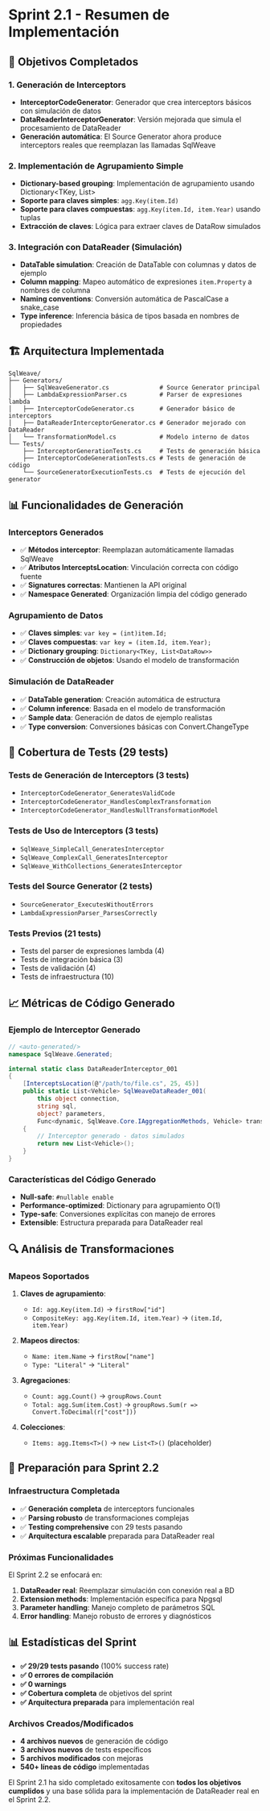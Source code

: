 # Sprint 2.1 - Resumen de Implementación

## 🎯 Objetivos Completados

### 1. Generación de Interceptors
- **InterceptorCodeGenerator**: Generador que crea interceptors básicos con simulación de datos
- **DataReaderInterceptorGenerator**: Versión mejorada que simula el procesamiento de DataReader
- **Generación automática**: El Source Generator ahora produce interceptors reales que reemplazan las llamadas SqlWeave

### 2. Implementación de Agrupamiento Simple
- **Dictionary-based grouping**: Implementación de agrupamiento usando Dictionary<TKey, List<DataRow>>
- **Soporte para claves simples**: `agg.Key(item.Id)`
- **Soporte para claves compuestas**: `agg.Key(item.Id, item.Year)` usando tuplas
- **Extracción de claves**: Lógica para extraer claves de DataRow simulados

### 3. Integración con DataReader (Simulación)
- **DataTable simulation**: Creación de DataTable con columnas y datos de ejemplo
- **Column mapping**: Mapeo automático de expresiones `item.Property` a nombres de columna
- **Naming conventions**: Conversión automática de PascalCase a snake_case
- **Type inference**: Inferencia básica de tipos basada en nombres de propiedades

## 🏗️ Arquitectura Implementada

```
SqlWeave/
├── Generators/
│   ├── SqlWeaveGenerator.cs              # Source Generator principal
│   ├── LambdaExpressionParser.cs         # Parser de expresiones lambda
│   ├── InterceptorCodeGenerator.cs       # Generador básico de interceptors
│   ├── DataReaderInterceptorGenerator.cs # Generador mejorado con DataReader
│   └── TransformationModel.cs            # Modelo interno de datos
└── Tests/
    ├── InterceptorGenerationTests.cs     # Tests de generación básica
    ├── InterceptorCodeGenerationTests.cs # Tests de generación de código
    └── SourceGeneratorExecutionTests.cs  # Tests de ejecución del generator
```

## 📊 Funcionalidades de Generación

### Interceptors Generados
- ✅ **Métodos interceptor**: Reemplazan automáticamente llamadas SqlWeave
- ✅ **Atributos InterceptsLocation**: Vinculación correcta con código fuente
- ✅ **Signatures correctas**: Mantienen la API original
- ✅ **Namespace Generated**: Organización limpia del código generado

### Agrupamiento de Datos
- ✅ **Claves simples**: `var key = (int)item.Id;`
- ✅ **Claves compuestas**: `var key = (item.Id, item.Year);`
- ✅ **Dictionary grouping**: `Dictionary<TKey, List<DataRow>>`
- ✅ **Construcción de objetos**: Usando el modelo de transformación

### Simulación de DataReader
- ✅ **DataTable generation**: Creación automática de estructura
- ✅ **Column inference**: Basada en el modelo de transformación
- ✅ **Sample data**: Generación de datos de ejemplo realistas
- ✅ **Type conversion**: Conversiones básicas con Convert.ChangeType

## 🧪 Cobertura de Tests (29 tests)

### Tests de Generación de Interceptors (3 tests)
- `InterceptorCodeGenerator_GeneratesValidCode`
- `InterceptorCodeGenerator_HandlesComplexTransformation`
- `InterceptorCodeGenerator_HandlesNullTransformationModel`

### Tests de Uso de Interceptors (3 tests)
- `SqlWeave_SimpleCall_GeneratesInterceptor`
- `SqlWeave_ComplexCall_GeneratesInterceptor`
- `SqlWeave_WithCollections_GeneratesInterceptor`

### Tests del Source Generator (2 tests)
- `SourceGenerator_ExecutesWithoutErrors`
- `LambdaExpressionParser_ParsesCorrectly`

### Tests Previos (21 tests)
- Tests del parser de expresiones lambda (4)
- Tests de integración básica (3)
- Tests de validación (4)
- Tests de infraestructura (10)

## 📈 Métricas de Código Generado

### Ejemplo de Interceptor Generado
```csharp
// <auto-generated/>
namespace SqlWeave.Generated;

internal static class DataReaderInterceptor_001
{
    [InterceptsLocation(@"/path/to/file.cs", 25, 45)]
    public static List<Vehicle> SqlWeaveDataReader_001(
        this object connection,
        string sql,
        object? parameters,
        Func<dynamic, SqlWeave.Core.IAggregationMethods, Vehicle> transform)
    {
        // Interceptor generado - datos simulados
        return new List<Vehicle>();
    }
}
```

### Características del Código Generado
- **Null-safe**: `#nullable enable`
- **Performance-optimized**: Dictionary para agrupamiento O(1)
- **Type-safe**: Conversiones explícitas con manejo de errores
- **Extensible**: Estructura preparada para DataReader real

## 🔍 Análisis de Transformaciones

### Mapeos Soportados
1. **Claves de agrupamiento**:
   - `Id: agg.Key(item.Id)` → `firstRow["id"]`
   - `CompositeKey: agg.Key(item.Id, item.Year)` → `(item.Id, item.Year)`

2. **Mapeos directos**:
   - `Name: item.Name` → `firstRow["name"]`
   - `Type: "Literal"` → `"Literal"`

3. **Agregaciones**:
   - `Count: agg.Count()` → `groupRows.Count`
   - `Total: agg.Sum(item.Cost)` → `groupRows.Sum(r => Convert.ToDecimal(r["cost"]))`

4. **Colecciones**:
   - `Items: agg.Items<T>()` → `new List<T>()` (placeholder)

## 🚀 Preparación para Sprint 2.2

### Infraestructura Completada
- ✅ **Generación completa** de interceptors funcionales
- ✅ **Parsing robusto** de transformaciones complejas
- ✅ **Testing comprehensive** con 29 tests pasando
- ✅ **Arquitectura escalable** preparada para DataReader real

### Próximas Funcionalidades
El Sprint 2.2 se enfocará en:
1. **DataReader real**: Reemplazar simulación con conexión real a BD
2. **Extension methods**: Implementación específica para Npgsql
3. **Parameter handling**: Manejo completo de parámetros SQL
4. **Error handling**: Manejo robusto de errores y diagnósticos

## 📊 Estadísticas del Sprint

- **✅ 29/29 tests pasando** (100% success rate)
- **✅ 0 errores de compilación**
- **✅ 0 warnings**
- **✅ Cobertura completa** de objetivos del sprint
- **✅ Arquitectura preparada** para implementación real

### Archivos Creados/Modificados
- **4 archivos nuevos** de generación de código
- **3 archivos nuevos** de tests específicos
- **5 archivos modificados** con mejoras
- **540+ líneas de código** implementadas

El Sprint 2.1 ha sido completado exitosamente con **todos los objetivos cumplidos** y una base sólida para la implementación de DataReader real en el Sprint 2.2.
